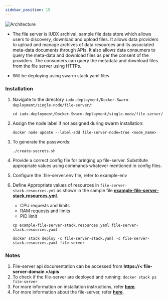 ```yaml
---
sidebar_position: 15
---
```

<div style={{textAlign: 'center'}}>

![Architecture](https://s3-ap-south-1-docs-resources.s3.ap-south-1.amazonaws.com/IUDX-resources/file_server.png)<br/>

</div>

+ The file server is IUDX archival, sample file data store which allows users to discovery, download and upload files. It allows data providers to upload and manage archives of data resources and its associated meta-data documents through APIs. It also allows data consumers to query the meta-data and download files as per the consent of the providers. The consumers can query the metadata and download files from the file server using HTTPs.


+ Will be deploying using swarm stack yaml files

### Installation

1. Navigate to the directory `iudx-deployment/Docker-Swarm-deployment/single-node/file-server/`:

    ```
    cd iudx-deployment/Docker-Swarm-deployment/single-node/file-server/
    ```

2. Assign the node label if not assigned during swarm installation:

    ```
    docker node update --label-add file-server-node=true <node_name>
    ```

3. To generate the passwords:

    ```
    ./create-secrets.sh
    ```

4. Provide a correct config file for bringing up file-server. Substitute appropriate values using commands whatever mentioned in config files.

5. Configure the .file-server.env file, refer to example-env

6. Define Appropriate values of resources in `file-server-stack.resources.yml` as shown in the sample file **[example-file-server-stack.resources.yml](https://github.com/datakaveri/iudx-deployment/blob/5.0.0/Docker-Swarm-deployment/single-node/file-server/example-file-server-stack.resources.yaml)**.

    + CPU requests and limits
    + RAM requests and limits
    + PID limit 
    

    
    ```
    cp example-file-server-stack.resources.yaml file-server-stack.resources.yaml

    docker stack deploy -c file-server-stack.yaml -c file-server-stack.resources.yaml file-server
    ```
### Notes

1. File-server api documentation can be accessed from **https://< file-server-domain >/apis**
2. To check if the file-server are deployed and running: `docker stack ps file-server`
3. For more information on installation instructions, refer **[here](https://github.com/datakaveri/iudx-deployment/tree/5.0.0/Docker-Swarm-deployment/single-node/file-server#install)**.
4. For more information about the file-server, refer **[here](https://github.com/datakaveri/iudx-file-server#iudx-file-server)**.
